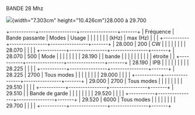 BANDE 28 Mhz

![](Pictures/10000201000001140000018A6BFE61F43942AD45.png){width="7.303cm"
height="10.426cm"}28.000 à 29.700

+-----------+----------------+----------------+-------+
| Fréquence | Bande passante | Modes          | Usage |
|           |                |                |       |
| (kHz)     | max (Hz)       |                |       |
+-----------+----------------+----------------+-------+
| 28.000    | 200            | CW             |       |
|           |                |                |       |
| 28.070    |                |                |       |
+-----------+----------------+----------------+-------+
| 28.070    | 500            | Mode           |       |
|           |                |                |       |
| 28.190    |                | bande          |       |
|           |                |                |       |
|           |                | étroite        |       |
+-----------+----------------+----------------+-------+
| 28.190    | IPB            |                |       |
|           |                |                |       |
| 28.225    |                |                |       |
+-----------+----------------+----------------+-------+
| 28.225    | 2700           | Tous modes     |       |
|           |                |                |       |
| 29.000    |                |                |       |
+-----------+----------------+----------------+-------+
| 29.000    | 2700           | Tous modes     |       |
|           |                |                |       |
| 29.510    |                |                |       |
+-----------+----------------+----------------+-------+
| 29.510    |                | Bande de garde |       |
|           |                |                |       |
| 29.520    |                |                |       |
+-----------+----------------+----------------+-------+
| 29.520    | 6000           | Tous modes     |       |
|           |                |                |       |
| 29.700    |                |                |       |
+-----------+----------------+----------------+-------+
